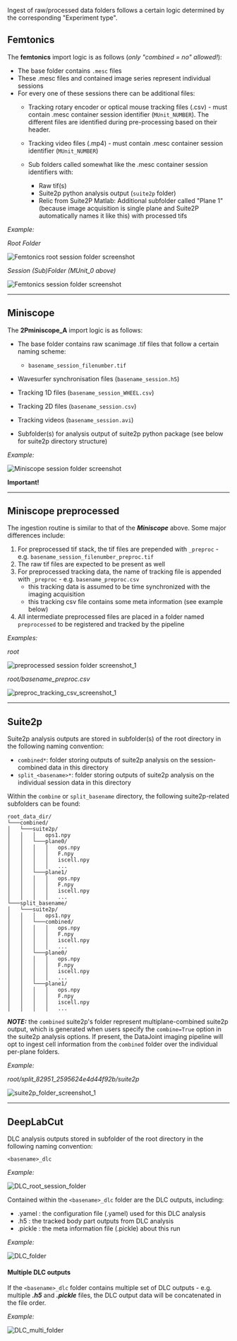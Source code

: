 Ingest of raw/processed data folders follows a certain logic determined by the corresponding "Experiment type".

## Femtonics
The **femtonics** import logic is as follows (*only "combined = no" allowed!*):
- The base folder contains `.mesc` files
- These .mesc files and contained image series represent individual sessions
- For every one of these sessions there can be additional files: 
    - Tracking rotary encoder or optical mouse tracking files (.csv) - must contain .mesc container session identifier (`MUnit_NUMBER`). The different files are identified during pre-processing based on their header.
    - Tracking video files (.mp4) - must contain .mesc container session identifier (`MUnit_NUMBER`)

    - Sub folders called somewhat like the .mesc container session identifiers with:
        - Raw tif(s)
        - Suite2p python analysis output (`suite2p` folder)
        - Relic from Suite2P Matlab: Additional subfolder called "Plane 1" (because image acquisition is single plane
            and Suite2P automatically names it like this) with processed tifs 

_Example:_

_Root Folder_

![Femtonics root session folder screenshot](static/femtonics_root_session_folder.JPG)

_Session (Sub)Folder (MUnit_0 above)_

![Femtonics session folder screenshot](static/femtonics_session_folder.JPG)

____

## Miniscope
The **2Pminiscope_A** import logic is as follows:
- The base folder contains raw scanimage .tif files that follow a certain naming scheme:
    - `basename_session_filenumber.tif`

- Wavesurfer synchronisation files (`basename_session.h5`)
- Tracking 1D files (`basename_session_WHEEL.csv`)
- Tracking 2D files (`basename_session.csv`)
- Tracking videos (`basename_session.avi`)
- Subfolder(s) for analysis output of suite2p python package (see below for suite2p directory structure)

_Example:_

![Miniscope session folder screenshot](static/miniscope_session_folder.PNG)

**Important!** 

____

## Miniscope preprocessed
The ingestion routine is similar to that of the ***Miniscope*** above. Some major differences include:
1. For preprocessed tif stack, the tif files are prepended with `_preproc` - e.g. `basename_session_filenumber_preproc.tif`
2. The raw tif files are expected to be present as well
3. For preprocessed tracking data, the name of tracking file is appended with `_preproc` - e.g. `basename_preproc.csv`
    + this tracking data is assumed to be time synchronized with the imaging acquisition
    + this tracking csv file contains some meta information (see example below)
4. All intermediate preprocessed files are placed in a folder named `preprocessed` to be registered and tracked by the pipeline
 
_Examples:_

_root_

![preprocessed session folder screenshot_1](static/preprocessed_folder_struct_1.PNG)
 
 _root/basename_preproc.csv_
 
![preproc_tracking_csv_screenshot_1](static/preprocessed_folder_struct_1_tracking.PNG)

 ____

## Suite2p

Suite2p analysis outputs are stored in subfolder(s) of the root directory in the following naming convention:
+ `combined*`: folder storing outputs of suite2p analysis on the session-combined data in this directory
+ `split_<basename>*`: folder storing outputs of suite2p analysis on the individual session data in this directory

Within the `combine` or `split_basename` directory, the following suite2p-related subfolders can be found:

```
root_data_dir/
└───combined/
│   └───suite2p/
│   │   │   ops1.npy
│   │   └───plane0/
│   │   │   │   ops.npy
│   │   │   │   F.npy
│   │   │   │   iscell.npy
│   │   │   │   ...
│   │   └───plane1/
│   │   │   │   ops.npy
│   │   │   │   F.npy
│   │   │   │   iscell.npy
│   │   │   │   ...
└───split_basename/
│   └───suite2p/
│   │   │   ops1.npy
│   │   └───combined/
│   │   │   │   ops.npy
│   │   │   │   F.npy
│   │   │   │   iscell.npy
│   │   │   │   ...
│   │   └───plane0/
│   │   │   │   ops.npy
│   │   │   │   F.npy
│   │   │   │   iscell.npy
│   │   │   │   ...
│   │   └───plane1/
│   │   │   │   ops.npy
│   │   │   │   F.npy
│   │   │   │   iscell.npy
│   │   │   │   ...
```

***NOTE:*** the `combined` suite2p's folder represent multiplane-combined suite2p output, which is generated when users 
specify the `combine=True` option in the suite2p analysis options. 
If present, the DataJoint imaging pipeline will opt to ingest cell information from the `combined` folder over the individual per-plane folders.

_Example:_

_root/split_82951_2595624e4d44f92b/suite2p_

![suite2p_folder_screenshot_1](static/preprocessed_folder_struct_1_suite2p.PNG)

 ____

## DeepLabCut

DLC analysis outputs stored in subfolder of the root directory in the following naming convention:

    <basename>_dlc
    
_Example:_

![DLC_root_session_folder](static/DLC_root_session_folder.JPG)    
    
Contained within the `<basename>_dlc` folder are the DLC outputs, including:
+ .yamel   : the configuration file (.yamel) used for this DLC analysis
+ .h5      : the tracked body part outputs from DLC analysis
+ .pickle  : the meta information file (.pickle) about this run

_Example:_

![DLC_folder](static/DLC_folder.JPG)


#### Multiple DLC outputs
If the `<basename>_dlc` folder contains multiple set of DLC outputs - e.g. multiple ***.h5*** and ***.pickle*** files, 
the DLC output data will be concatenated in the file order.

_Example:_

![DLC_multi_folder](static/DLC_multi_folder.JPG)
